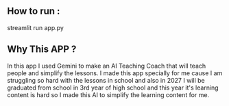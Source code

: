 ## How to run :
streamlit run app.py

## Why This APP ?
In this app I used Gemini to make an AI Teaching Coach that will teach people and simplify the lessons.
I made this app specially for me cause I am struggling so hard with the lessons
in school and also in 2027 I will be graduated from school in 3rd year of high school and this year it's learning content is hard 
so I made this AI to simplify the learning content for me.
